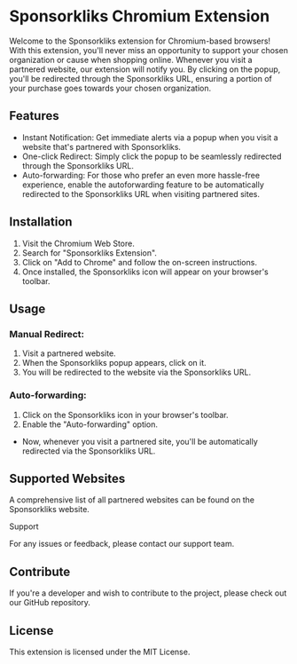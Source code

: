# Sponsorkliks Chromium Extension

Welcome to the Sponsorkliks extension for Chromium-based browsers! With this extension, you'll never miss an opportunity to support your chosen organization or cause when shopping online. Whenever you visit a partnered website, our extension will notify you. By clicking on the popup, you'll be redirected through the Sponsorkliks URL, ensuring a portion of your purchase goes towards your chosen organization.

## Features

- Instant Notification: Get immediate alerts via a popup when you visit a website that's partnered with Sponsorkliks.
- One-click Redirect: Simply click the popup to be seamlessly redirected through the Sponsorkliks URL.
- Auto-forwarding: For those who prefer an even more hassle-free experience, enable the autoforwarding feature to be automatically redirected to the Sponsorkliks URL when visiting partnered sites.

## Installation

1. Visit the Chromium Web Store.
2. Search for "Sponsorkliks Extension".
3. Click on "Add to Chrome" and follow the on-screen instructions.
4. Once installed, the Sponsorkliks icon will appear on your browser's toolbar.

## Usage

### Manual Redirect:
1. Visit a partnered website.
2. When the Sponsorkliks popup appears, click on it.
3. You will be redirected to the website via the Sponsorkliks URL.

### Auto-forwarding:
1. Click on the Sponsorkliks icon in your browser's toolbar.
2. Enable the "Auto-forwarding" option.
- Now, whenever you visit a partnered site, you'll be automatically redirected via the Sponsorkliks URL.

## Supported Websites

A comprehensive list of all partnered websites can be found on the Sponsorkliks website.

Support

For any issues or feedback, please contact our support team.

## Contribute

If you're a developer and wish to contribute to the project, please check out our GitHub repository.

## License

This extension is licensed under the MIT License.
